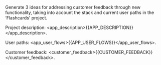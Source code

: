 Generate 3 ideas for addressing customer feedback through new functionality, taking into account the stack and current user paths in the ‘Flashcards’ project.

Project description:
<app_description>{{APP_DESCRIPTION}}</app_description>.

User paths:
<app_user_flows>{{APP_USER_FLOWS}}</app_user_flows>.

Customer feedback:
<customer_feedback>{{CUSTOMER_FEEDBACK}}</customer_feedback>.
